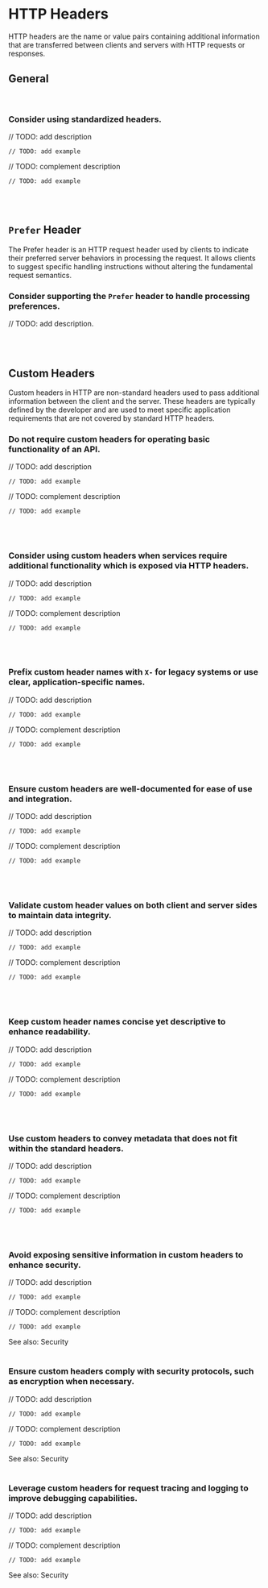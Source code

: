 # HTTP Headers
HTTP headers are the name or value pairs containing additional information that are transferred between clients and servers
with HTTP requests or responses.
<br>


## General
<br>


### Consider using standardized headers.

// TODO: add description

```http
// TODO: add example
```

// TODO: complement description

```http
// TODO: add example
```

<br><br>


## `Prefer` Header
The Prefer header is an HTTP request header used by clients to indicate their preferred server behaviors in processing
the request. It allows clients to suggest specific handling instructions without altering the fundamental request semantics.
<br>


### Consider supporting the `Prefer` header to handle processing preferences.

// TODO: add description.

<br><br>



## Custom Headers
Custom headers in HTTP are non-standard headers used to pass additional information between the client and the
server. These headers are typically defined by the developer and are used to meet specific application requirements
that are not covered by standard HTTP headers.
<br>


### Do not require custom headers for operating basic functionality of an API.

// TODO: add description

```http
// TODO: add example
```

// TODO: complement description

```http
// TODO: add example
```

<br><br>


### Consider using custom headers when services require additional functionality which is exposed via HTTP headers.

// TODO: add description

```http
// TODO: add example
```

// TODO: complement description

```http
// TODO: add example
```

<br><br>


### Prefix custom header names with `X-` for legacy systems or use clear, application-specific names.

// TODO: add description

```http
// TODO: add example
```

// TODO: complement description

```http
// TODO: add example
```

<br><br>


### Ensure custom headers are well-documented for ease of use and integration.

// TODO: add description

```http
// TODO: add example
```

// TODO: complement description

```http
// TODO: add example
```

<br><br>


### Validate custom header values on both client and server sides to maintain data integrity.

// TODO: add description

```http
// TODO: add example
```

// TODO: complement description

```http
// TODO: add example
```

<br><br>


### Keep custom header names concise yet descriptive to enhance readability.

// TODO: add description

```http
// TODO: add example
```

// TODO: complement description

```http
// TODO: add example
```

<br><br>


### Use custom headers to convey metadata that does not fit within the standard headers.

// TODO: add description

```http
// TODO: add example
```

// TODO: complement description

```http
// TODO: add example
```

<br><br>


### Avoid exposing sensitive information in custom headers to enhance security.

// TODO: add description

```http
// TODO: add example
```

// TODO: complement description

```http
// TODO: add example
```

See also: Security
<br><br>


### Ensure custom headers comply with security protocols, such as encryption when necessary.

// TODO: add description

```http
// TODO: add example
```

// TODO: complement description

```http
// TODO: add example
```

See also: Security
<br><br>


### Leverage custom headers for request tracing and logging to improve debugging capabilities.

// TODO: add description

```http
// TODO: add example
```

// TODO: complement description

```http
// TODO: add example
```

See also: Security
<br><br>





